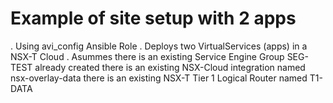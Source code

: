 # Example of site setup with 2 apps
   . Using avi_config Ansible Role
   . Deploys two VirtualServices (apps) in a NSX-T Cloud
   . Asummes 
        there is an existing Service Engine Group SEG-TEST already created
        there is an existing NSX-Cloud integration named nsx-overlay-data
        there is an existing NSX-T Tier 1 Logical Router named T1-DATA
